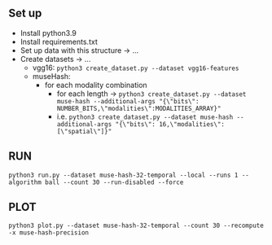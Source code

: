 ## Set up
- Install python3.9
- Install requirements.txt
- Set up data with this structure -> ...
- Create datasets -> ...
  - vgg16: `python3 create_dataset.py --dataset vgg16-features`
  - museHash: 
    - for each modality combination
      - for each length -> `python3 create_dataset.py --dataset muse-hash --additional-args "{\"bits\": NUMBER_BITS,\"modalities\":MODALITIES_ARRAY}"`
      - i.e. `python3 create_dataset.py --dataset muse-hash --additional-args "{\"bits\": 16,\"modalities\":[\"spatial\"]}"`

## RUN
`python3 run.py --dataset muse-hash-32-temporal --local --runs 1 --algorithm ball --count 30 --run-disabled --force`

## PLOT
`python3 plot.py --dataset muse-hash-32-temporal --count 30 --recompute -x muse-hash-precision`